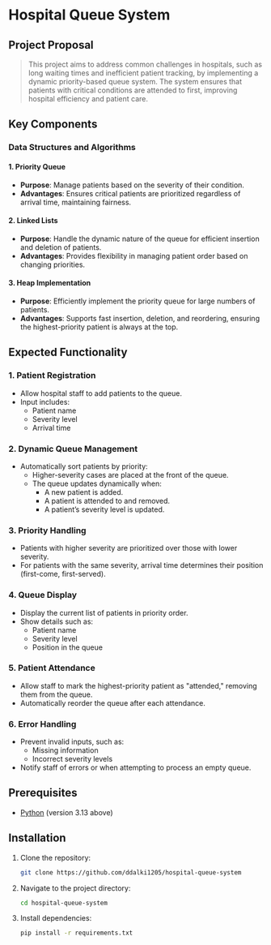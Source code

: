 # Hospital Queue System

## Project Proposal
> This project aims to address common challenges in hospitals, such as long waiting times and inefficient patient tracking, by implementing a dynamic priority-based queue system. The system ensures that patients with critical conditions are attended to first, improving hospital efficiency and patient care.

## Key Components

### Data Structures and Algorithms

#### 1. Priority Queue
- **Purpose**: Manage patients based on the severity of their condition.
- **Advantages**: Ensures critical patients are prioritized regardless of arrival time, maintaining fairness.

#### 2. Linked Lists
- **Purpose**: Handle the dynamic nature of the queue for efficient insertion and deletion of patients.
- **Advantages**: Provides flexibility in managing patient order based on changing priorities.

#### 3. Heap Implementation
- **Purpose**: Efficiently implement the priority queue for large numbers of patients.
- **Advantages**: Supports fast insertion, deletion, and reordering, ensuring the highest-priority patient is always at the top.

## Expected Functionality

### 1. Patient Registration
- Allow hospital staff to add patients to the queue.
- Input includes:
  - Patient name
  - Severity level
  - Arrival time

### 2. Dynamic Queue Management
- Automatically sort patients by priority:
  - Higher-severity cases are placed at the front of the queue.
  - The queue updates dynamically when:
    - A new patient is added.
    - A patient is attended to and removed.
    - A patient’s severity level is updated.

### 3. Priority Handling
- Patients with higher severity are prioritized over those with lower severity.
- For patients with the same severity, arrival time determines their position (first-come, first-served).

### 4. Queue Display
- Display the current list of patients in priority order.
- Show details such as:
  - Patient name
  - Severity level
  - Position in the queue

### 5. Patient Attendance
- Allow staff to mark the highest-priority patient as "attended," removing them from the queue.
- Automatically reorder the queue after each attendance.

### 6. Error Handling
- Prevent invalid inputs, such as:
  - Missing information
  - Incorrect severity levels
- Notify staff of errors or when attempting to process an empty queue.

## Prerequisites
- [Python](https://www.python.org/downloads/) (version 3.13 above)

## Installation

1. Clone the repository:
    ```bash
    git clone https://github.com/ddalki1205/hospital-queue-system
    ```

2. Navigate to the project directory:
    ```bash
    cd hospital-queue-system
    ```
3. Install dependencies:
    ```bash
    pip install -r requirements.txt
